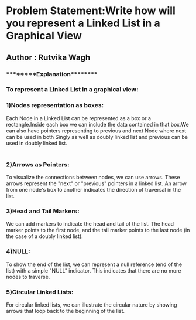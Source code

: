 <h1>Problem Statement:Write how will you represent a Linked List in a Graphical View</h1>
<h2>Author : Rutvika Wagh</h2>
<h3>********Explanation********</h3>
<h3>To represent a Linked List in a graphical view:</h3>
 <h4> <h3>1)Nodes representation as boxes:</h3>Each Node in a Linked List can be represented as a box or a rectangle.Inside each box we can include the data contained in that box.We can also have pointers representing to previous and next Node where next can be used in both Singly as well as doubly linked list and previous can be used in doubly linked list.
   <br><br>
   
   <h3>2)Arrows as Pointers:</h3> To visualize the connections between nodes, we can use arrows. These arrows represent the "next" or "previous" pointers in a linked list. An arrow from one node's box to another indicates the direction of traversal in the list.
   <br>
   <h3>3)Head and Tail Markers:</h3> We can add markers to indicate the head and tail of the list. The head marker points to the first node, and the tail marker points to the last node (in the case of a doubly linked list).<br>
  <h3> 4)NULL:</h3> To show the end of the list, we can represent a null reference (end of the list) with a simple "NULL" indicator. This indicates that there are no more nodes to traverse.
   <br>
   <h3>5)Circular Linked Lists:</h3> For circular linked lists, we can illustrate the circular nature by showing arrows that loop back to the beginning of the list.
</h4>
